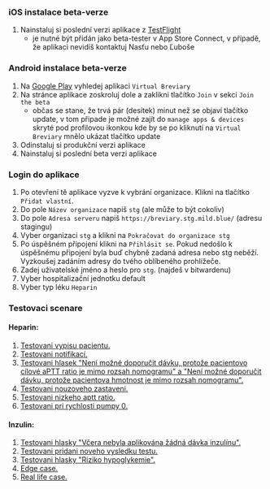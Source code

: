 ### iOS instalace beta-verze
1. Nainstaluj si poslední verzi aplikace z [TestFlight](https://developer.apple.com/testflight/)
    - je nutné být přidán jako beta-tester v App Store Connect, v případě, že aplikaci nevidíš kontaktuj Nasťu nebo Ľuboše

### Android instalace beta-verze
1. Na [Google Play](https://play.google.com/) vyhledej aplikaci `Virtual Breviary`
2. Na stránce aplikace zoskroluj dole a zaklikni tlačítko `Join` v sekci `Join the beta`
    - občas se stane, že trvá pár (desítek) minut než se objaví tlačítko update, v tom připade je možné zajít do `manage apps & devices` skryté pod profilovou ikonkou kde by se po kliknutí na `Virtual Breviary` mnělo ukázat tlačítko update
3. Odinstaluj si produkční verzi aplikace
4. Nainstaluj si poslední beta verzi aplikace

### Login do aplikace
1. Po otevření tě aplikace vyzve k vybrání organizace. Klikni na tlačítko `Přidat vlastní`.
2. Do pole `Název organizace` napiš `stg` (ale může to být cokoliv)
3. Do pole `Adresa serveru` napiš `https://breviary.stg.mild.blue/` (adresu stagingu)
4. Vyber organizaci `stg` a klikni na `Pokračovat do organizace stg`
5. Po úspěšném připojení klikni na `Přihlásit se`. Pokud nedošlo k úspěšnému připojení byla buď chybně zadaná adresa nebo stg neběží. Vyzkoušej zadáním adresy do tvého oblíbeného prohlížeče.
6. Zadej uživatelské jméno a heslo pro `stg`. (najdeš v bitwardenu)
7. Vyber hospitalizační jednotku default
8. Vyber typ léku `Heparin`

### Testovaci scenare
#### Heparin:
1. [Testovani vypisu pacientu.](patient_list.md)
2. [Testovani notifikací.](notification.md)
3. [Testovani hlasek "Není možné doporučit dávku, protože pacientovo cílové aPTT ratio je mimo rozsah nomogramu" a "Není možné doporučit dávku, protože pacientova hmotnost je mimo rozsah nomogramu".](weight_aptt.md)
4. [Testovani nouzoveho zastaveni.](emergency_stop.md)
5. [Testovani nizkeho aptt ratio.](low_aptt.md)
6. [Testovani pri rychlosti pumpy 0.](pump_speed0.md)
#### Inzulin:
1. [Testovani hlasky "Včera nebyla aplikována žádná dávka inzulínu".](no_insulin_yesterday.md)
2. [Testovani pridani noveho vysledku testu.](test_result.md)
3. [Testovani hlasky "Riziko hypoglykemie".](risk_of_hypoglycemia.md)
4. [Edge case.](edgecase.md)
5. [Real life case.](real_life_case.md)